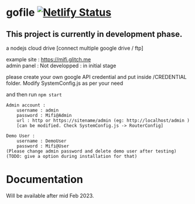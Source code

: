 # gofile [![Netlify Status](https://api.netlify.com/api/v1/badges/96f5752c-afdc-459e-a8cc-35dcb7bde73b/deploy-status)](https://app.netlify.com/sites/fimi/deploys)

## This project is currently in development phase. 
a nodejs cloud drive [connect multiple google drive / ftp]

example site : https://mifi.glitch.me <br>
admin panel : Not developped : in initial stage

please create your own google API credential and put inside /CREDENTIAL folder.
Modify SystemConfig.js as per your need

and then run ````npm start````
````
Admin account :
    username : admin
    password : Mifi@Admin
    url : http or https://sitename/admin (eg: http://localhost/admin )
    [can be modified. Check SystemConfig.js -> RouterConfig]

Demo User :
    username : DemoUser
    password : Mifi@User
(Please change admin password and delete demo user after testing)
(TODO: give a option during installation for that)
````

# Documentation
Will be available after mid Feb 2023.

